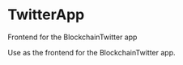 # TwitterApp
Frontend for the BlockchainTwitter app

Use as the frontend for the BlockchainTwitter app.


